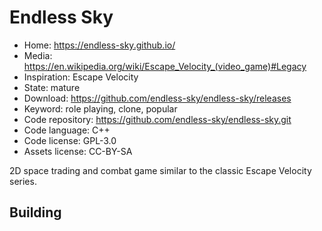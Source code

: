 # Endless Sky

- Home: https://endless-sky.github.io/
- Media: https://en.wikipedia.org/wiki/Escape_Velocity_(video_game)#Legacy
- Inspiration: Escape Velocity
- State: mature
- Download: https://github.com/endless-sky/endless-sky/releases
- Keyword: role playing, clone, popular
- Code repository: https://github.com/endless-sky/endless-sky.git
- Code language: C++
- Code license: GPL-3.0
- Assets license: CC-BY-SA

2D space trading and combat game similar to the classic Escape Velocity series.

## Building
